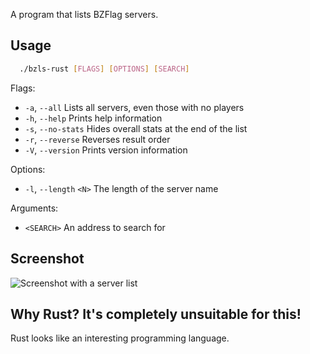 A program that lists BZFlag servers.

## Usage
```bash
  ./bzls-rust [FLAGS] [OPTIONS] [SEARCH]
```

Flags:
-    `-a`, `--all`        Lists all servers, even those with no players
-    `-h`, `--help`       Prints help information
-    `-s`, `--no-stats`   Hides overall stats at the end of the list
-    `-r`, `--reverse`    Reverses result order
-    `-V`, `--version`    Prints version information

Options:
-    `-l`, `--length` `<N>`    The length of the server name

Arguments:
-    `<SEARCH>`    An address to search for

## Screenshot
![Screenshot with a server list](http://i.imgur.com/njsOYcf.png)

## Why Rust? It's completely unsuitable for this!
Rust looks like an interesting programming language.
